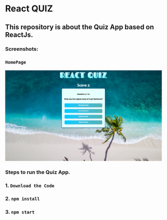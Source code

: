 # React QUIZ
## This repository is about the Quiz App based on ReactJs.

### Screenshots:

### ``` HomePage ```
<div>
  <img src="screenshots/reactquiz.png">
  </div>
  
 ### Steps to run the Quiz App.
 
 ### 1. ``` Download the Code ```
 ### 2. ``` npm install ```
 ### 3. ``` npm start ```
